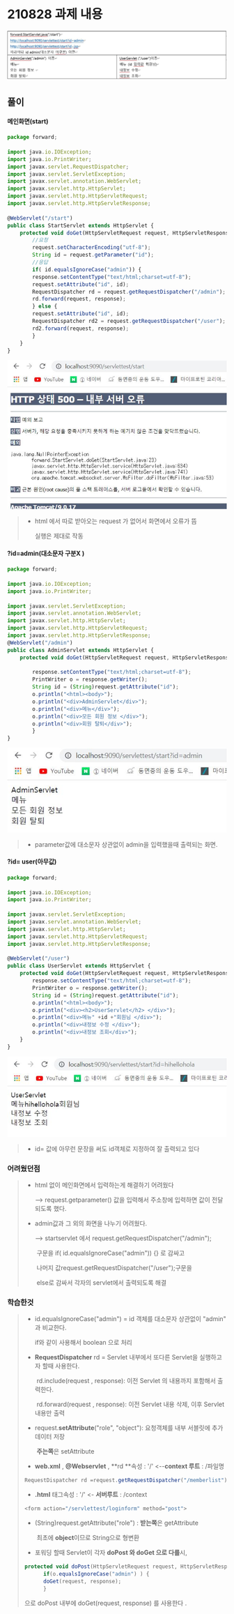 # 210828 과제 내용

![과제문제](https://github.com/dandaneee/html5/blob/210828_2/assets/images/%EA%B3%BC%EC%A0%9C%EB%AC%B8%EC%A0%9C.JPG?raw=true) 



## 풀이

#### 메인화면(start)

```javascript
package forward;

import java.io.IOException;
import java.io.PrintWriter;
import javax.servlet.RequestDispatcher;
import javax.servlet.ServletException;
import javax.servlet.annotation.WebServlet;
import javax.servlet.http.HttpServlet;
import javax.servlet.http.HttpServletRequest;
import javax.servlet.http.HttpServletResponse;

@WebServlet("/start")
public class StartServlet extends HttpServlet {
	protected void doGet(HttpServletRequest request, HttpServletResponse response) throws ServletException, IOException {
		//요청
        request.setCharacterEncoding("utf-8");
		String id = request.getParameter("id");
        //응답
		if( id.equalsIgnoreCase("admin")) {
		response.setContentType("text/html;charset=utf-8");
		request.setAttribute("id", id);
		RequestDispatcher rd = request.getRequestDispatcher("/admin");
		rd.forward(request, response);
		} else {
		request.setAttribute("id", id);
		RequestDispatcher rd2 = request.getRequestDispatcher("/user");
		rd2.forward(request, response);
		}
	}
}

```

![start](https://github.com/dandaneee/html5/blob/210828_2/assets/images/start.JPG?raw=true)



> * html 에서 따로 받아오는 request 가 없어서 화면에서 오류가 뜸
>
>   실행은 제대로 작동

#### ?id=admin(대소문자 구분X )

```javascript
package forward;

import java.io.IOException;
import java.io.PrintWriter;

import javax.servlet.ServletException;
import javax.servlet.annotation.WebServlet;
import javax.servlet.http.HttpServlet;
import javax.servlet.http.HttpServletRequest;
import javax.servlet.http.HttpServletResponse;
@WebServlet("/admin")
public class AdminServlet extends HttpServlet {
	protected void doGet(HttpServletRequest request, HttpServletResponse response) throws ServletException, IOException {
		
		response.setContentType("text/html;charset=utf-8");
		PrintWriter o = response.getWriter();
		String id = (String)request.getAttribute("id");		
		o.println("<html><body>");
		o.println("<div>AdminServlet</div>");
		o.println("<div>메뉴</div>");
		o.println("<div>모든 회원 정보 </div>");
		o.println("<div>회원 탈퇴</div>");
		}
}

```

![admin](https://github.com/dandaneee/html5/blob/210828_2/assets/images/admin.JPG?raw=true)

> * parameter값에 대소문자 상관없이 admin을 입력했을때 출력되는 화면.



#### ?id= user(아무값)

```javascript
package forward;

import java.io.IOException;
import java.io.PrintWriter;

import javax.servlet.ServletException;
import javax.servlet.annotation.WebServlet;
import javax.servlet.http.HttpServlet;
import javax.servlet.http.HttpServletRequest;
import javax.servlet.http.HttpServletResponse;

@WebServlet("/user")
public class UserServlet extends HttpServlet {
	protected void doGet(HttpServletRequest request, HttpServletResponse response) throws ServletException, IOException {
		response.setContentType("text/html;charset=utf-8");
		PrintWriter o = response.getWriter();
		String id = (String)request.getAttribute("id");
		o.println("<html><body>");
		o.println("<div><h2>UserServlet</h2> </div>");
		o.println("<div>메뉴" +id +"회원님 </div>");
		o.println("<div>내정보 수정 </div>");
		o.println("<div>내정보 조회</div>");
	}
}

```

![user](https://github.com/dandaneee/html5/blob/210828_2/assets/images/user.JPG?raw=true)

> * id= 값에 아무런 문장을 써도 id객체로 지정하여 잘 출력되고 있다



### 어려웠던점

> * html 없이 메인화면에서 입력하는게 해결하기 어려웠다
>
>   --> request.getparameter() 값을 입력해서 주소창에 입력하면 값이 전달되도록 했다.
>
> * admin값과 그 외의 화면을 나누기 어려웠다.
>
>    --> startservlet 에서 request.getRequestDispatcher("/admin"); 
>
>   ​       구문을 if( id.equalsIgnoreCase("admin")) {} 로 감싸고 
>
>   ​		나머지 값request.getRequestDispatcher("/user");구문을 
>
>   ​         else로  감싸서 각자의 servlet에서 출력되도록 해결

### 학습한것

> * id.equalsIgnoreCase("admin") =  id 객체를  대소문자 상관없이 "admin" 과 비교한다. 
>
>   if와 같이 사용해서 boolean 으로 처리
>
> * **RequestDispatcher** rd = Servlet 내부에서 또다른 Servlet을 실행하고자 할때 사용한다.
>
>   ​									rd.include(request , response): 이전 Servlet 의 내용까지 포함해서 출력한다.
>
>   ​								rd.forward(request , response): 이전 Servlet 내용 삭제, 이후 Servlet내용만 출력
>
> * request.**setAttribute**("role", "object"):  요청객체를 내부 서블릿에 추가 데이터 저장  
>
>   ​																		**주는쪽**은 setAttribute
>
> * **web.xml** , **@Webservlet** , **rd **속성 : '/' <--**context 루트** : /파일명
>
> ```javascript
> RequestDispatcher rd =request.getRequestDispatcher("/memberlist");
> ```
>
> * **.html** 태그속성 : '/' <- **서버루트** : /context
>
> ```javascript
> <form action="/servlettest/loginform" method="post">
> ```
>
> 
>
> * (String)request.getAttribute("role") : **받는쪽**은 getAttribute
>
>   ​																 최초에 **object**이므로 String으로 형변환
>
> * 포워딩 할때 Servlet이 각자 **doPost 와 doGet 으로 다를**시,
>
> ```javascript
> protected void doPost(HttpServletRequest request, HttpServletResponse response) throws ServletException, IOException {
> 		if(o.equalsIgnoreCase("admin") ) {
> 		doGet(request, response);
> 		}
> ```
>
> 으로 doPost 내부에 doGet(request, response) 를 사용한다 .
>
> 

